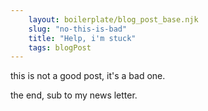```yaml
---
    layout: boilerplate/blog_post_base.njk
    slug: "no-this-is-bad"
    title: "Help, i'm stuck"
    tags: blogPost
---
```


this is not a good post, it's a bad one.

the end, sub to my news letter.